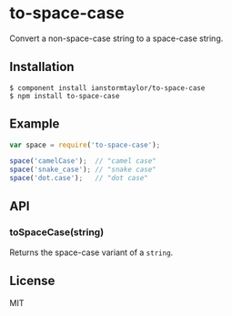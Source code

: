 # to-space-case

  Convert a non-space-case string to a space-case string.

## Installation

    $ component install ianstormtaylor/to-space-case
    $ npm install to-space-case

## Example

```js
var space = require('to-space-case');

space('camelCase');  // "camel case"
space('snake_case'); // "snake case"
space('dot.case');   // "dot case"
```

## API

### toSpaceCase(string)
  
  Returns the space-case variant of a `string`.

## License

  MIT

